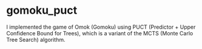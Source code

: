 # gomoku_puct
I implemented the game of Omok (Gomoku) using PUCT (Predictor + Upper Confidence Bound for Trees), which is a variant of the MCTS (Monte Carlo Tree Search) algorithm.
